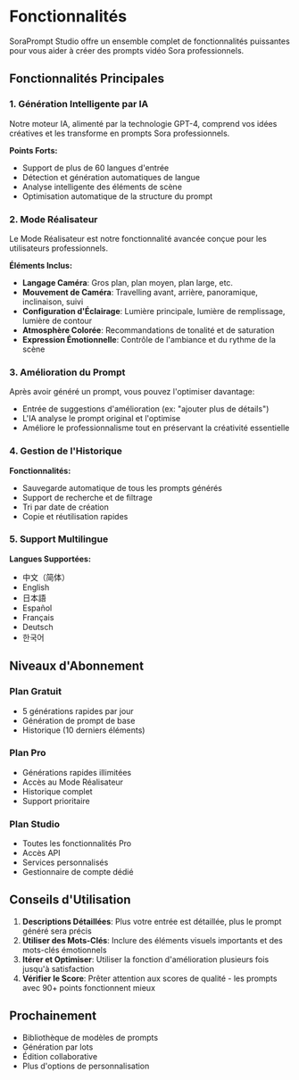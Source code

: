 # Fonctionnalités

SoraPrompt Studio offre un ensemble complet de fonctionnalités puissantes pour vous aider à créer des prompts vidéo Sora professionnels.

## Fonctionnalités Principales

### 1. Génération Intelligente par IA

Notre moteur IA, alimenté par la technologie GPT-4, comprend vos idées créatives et les transforme en prompts Sora professionnels.

**Points Forts:**
- Support de plus de 60 langues d'entrée
- Détection et génération automatiques de langue
- Analyse intelligente des éléments de scène
- Optimisation automatique de la structure du prompt

### 2. Mode Réalisateur

Le Mode Réalisateur est notre fonctionnalité avancée conçue pour les utilisateurs professionnels.

**Éléments Inclus:**
- **Langage Caméra**: Gros plan, plan moyen, plan large, etc.
- **Mouvement de Caméra**: Travelling avant, arrière, panoramique, inclinaison, suivi
- **Configuration d'Éclairage**: Lumière principale, lumière de remplissage, lumière de contour
- **Atmosphère Colorée**: Recommandations de tonalité et de saturation
- **Expression Émotionnelle**: Contrôle de l'ambiance et du rythme de la scène

### 3. Amélioration du Prompt

Après avoir généré un prompt, vous pouvez l'optimiser davantage:

- Entrée de suggestions d'amélioration (ex: "ajouter plus de détails")
- L'IA analyse le prompt original et l'optimise
- Améliore le professionnalisme tout en préservant la créativité essentielle

### 4. Gestion de l'Historique

**Fonctionnalités:**
- Sauvegarde automatique de tous les prompts générés
- Support de recherche et de filtrage
- Tri par date de création
- Copie et réutilisation rapides

### 5. Support Multilingue

**Langues Supportées:**
- 中文（简体）
- English
- 日本語
- Español
- Français
- Deutsch
- 한국어

## Niveaux d'Abonnement

### Plan Gratuit
- 5 générations rapides par jour
- Génération de prompt de base
- Historique (10 derniers éléments)

### Plan Pro
- Générations rapides illimitées
- Accès au Mode Réalisateur
- Historique complet
- Support prioritaire

### Plan Studio
- Toutes les fonctionnalités Pro
- Accès API
- Services personnalisés
- Gestionnaire de compte dédié

## Conseils d'Utilisation

1. **Descriptions Détaillées**: Plus votre entrée est détaillée, plus le prompt généré sera précis
2. **Utiliser des Mots-Clés**: Inclure des éléments visuels importants et des mots-clés émotionnels
3. **Itérer et Optimiser**: Utiliser la fonction d'amélioration plusieurs fois jusqu'à satisfaction
4. **Vérifier le Score**: Prêter attention aux scores de qualité - les prompts avec 90+ points fonctionnent mieux

## Prochainement

- Bibliothèque de modèles de prompts
- Génération par lots
- Édition collaborative
- Plus d'options de personnalisation
